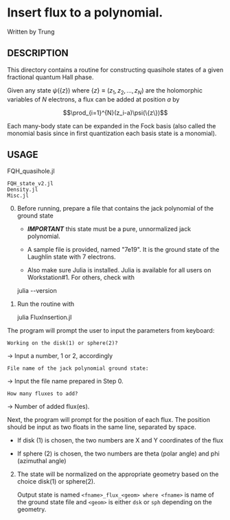 # Insert flux to a polynomial.

Written by Trung

## DESCRIPTION
This directory contains a routine for constructing quasihole states of a given fractional quantum Hall phase.

Given any state $\psi(\{z\})$ where $\{z\}\equiv(z_1,z_2,...,z_N)$ are the holomorphic variables of $N$ electrons, a flux can be added at position $a$ by

$$\prod_{i=1}^{N}(z_i-a)\psi(\{z\})$$

Each many-body state can be expanded in the Fock basis (also called the monomial basis since in first quantization each basis state is a monomial). 

## USAGE
FQH_quasihole.jl


	FQH_state_v2.jl
	Density.jl
	Misc.jl

0. Before running, prepare a file that contains the jack polynomial of the ground state
	- ***IMPORTANT*** this state must be a pure, unnormalized jack polynomial.

	- A sample file is provided, named "7e19". It is the ground state of the Laughlin state with 7 electrons.

	- Also make sure Julia is installed. Julia is available for all users on Workstation#1. For others, check with

	julia --version


1. Run the routine with

	julia FluxInsertion.jl

The program will prompt the user to input the parameters from keyboard:

	Working on the disk(1) or sphere(2)?  

→ Input a number, 1 or 2, accordingly

	File name of the jack polynomial ground state: 

→ Input the file name prepared in Step 0.

	How many fluxes to add?  

→ Number of added flux(es).

Next, the program will prompt for the position of each flux. The position should be input as two floats in the same line, separated by space.

- If disk (1) is chosen, the two numbers are X and Y coordinates of the flux

- If sphere (2) is chosen, the two numbers are theta (polar angle) and phi (azimuthal angle)


2. The state will be normalized on the appropriate geometry based on the choice disk(1) or sphere(2).

	Output state is named `<fname>_flux_<geom> where <fname>` is name of the ground state file and `<geom>` is either `dsk` or `sph` depending on the geometry.

